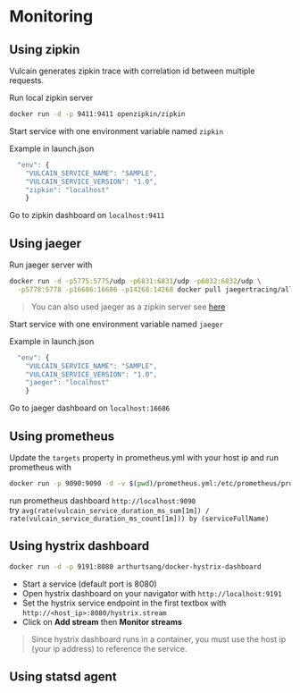 # Monitoring

## Using zipkin

Vulcain generates zipkin trace with correlation id between multiple requests.

Run local zipkin server

```bash
docker run -d -p 9411:9411 openzipkin/zipkin
```

Start service with one environment variable named ```zipkin```

Example in launch.json

```js
  "env": {
    "VULCAIN_SERVICE_NAME": "SAMPLE",
    "VULCAIN_SERVICE_VERSION": "1.0",
    "zipkin": "localhost"
    }
```

Go to zipkin dashboard on ```localhost:9411```

## Using jaeger

Run jaeger server with

```bash
docker run -d -p5775:5775/udp -p6831:6831/udp -p6832:6832/udp \
  -p5778:5778 -p16686:16686 -p14268:14268 docker pull jaegertracing/all-in-one:latest
```

> You can also used jaeger as a zipkin server see [here](http://jaeger.readthedocs.io/en/latest/getting_started/)

Start service with one environment variable named ```jaeger```

Example in launch.json

```js
  "env": {
    "VULCAIN_SERVICE_NAME": "SAMPLE",
    "VULCAIN_SERVICE_VERSION": "1.0",
    "jaeger": "localhost"
    }
```

Go to jaeger dashboard on ```localhost:16686```

## Using prometheus

Update the ```targets``` property in prometheus.yml with your host ip and run prometheus with

```bash
docker run -p 9090:9090 -d -v $(pwd)/prometheus.yml:/etc/prometheus/prometheus.yml prom/prometheus
````

run prometheus dashboard ```http://localhost:9090```  
try ```avg(rate(vulcain_service_duration_ms_sum[1m]) / rate(vulcain_service_duration_ms_count[1m])) by (serviceFullName)```

## Using hystrix dashboard

```bash
docker run -d -p 9191:8080 arthurtsang/docker-hystrix-dashboard
```

- Start a service (default port is 8080)
- Open hystrix dashboard on your navigator with ```http://localhost:9191```
- Set the hystrix service endpoint in the first textbox with ```http://<host_ip>:8080/hystrix.stream```
- Click on __Add stream__ then __Monitor streams__

> Since hystrix dashboard runs in a container, you must use the host ip (your ip address) to reference the service.

## Using statsd agent
